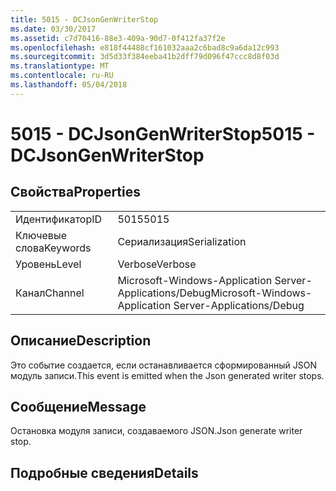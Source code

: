 ```yaml
---
title: 5015 - DCJsonGenWriterStop
ms.date: 03/30/2017
ms.assetid: c7d70416-88e3-409a-90d7-0f412fa37f2e
ms.openlocfilehash: e818f44488cf161032aaa2c6bad8c9a6da12c993
ms.sourcegitcommit: 3d5d33f384eeba41b2dff79d096f47ccc8d8f03d
ms.translationtype: MT
ms.contentlocale: ru-RU
ms.lasthandoff: 05/04/2018
---
```

# <a name="5015---dcjsongenwriterstop"></a><span data-ttu-id="5e9eb-102">5015 - DCJsonGenWriterStop</span><span class="sxs-lookup"><span data-stu-id="5e9eb-102">5015 - DCJsonGenWriterStop</span></span>
## <a name="properties"></a><span data-ttu-id="5e9eb-103">Свойства</span><span class="sxs-lookup"><span data-stu-id="5e9eb-103">Properties</span></span>  
  
|||  
|-|-|  
|<span data-ttu-id="5e9eb-104">Идентификатор</span><span class="sxs-lookup"><span data-stu-id="5e9eb-104">ID</span></span>|<span data-ttu-id="5e9eb-105">5015</span><span class="sxs-lookup"><span data-stu-id="5e9eb-105">5015</span></span>|  
|<span data-ttu-id="5e9eb-106">Ключевые слова</span><span class="sxs-lookup"><span data-stu-id="5e9eb-106">Keywords</span></span>|<span data-ttu-id="5e9eb-107">Сериализация</span><span class="sxs-lookup"><span data-stu-id="5e9eb-107">Serialization</span></span>|  
|<span data-ttu-id="5e9eb-108">Уровень</span><span class="sxs-lookup"><span data-stu-id="5e9eb-108">Level</span></span>|<span data-ttu-id="5e9eb-109">Verbose</span><span class="sxs-lookup"><span data-stu-id="5e9eb-109">Verbose</span></span>|  
|<span data-ttu-id="5e9eb-110">Канал</span><span class="sxs-lookup"><span data-stu-id="5e9eb-110">Channel</span></span>|<span data-ttu-id="5e9eb-111">Microsoft-Windows-Application Server-Applications/Debug</span><span class="sxs-lookup"><span data-stu-id="5e9eb-111">Microsoft-Windows-Application Server-Applications/Debug</span></span>|  
  
## <a name="description"></a><span data-ttu-id="5e9eb-112">Описание</span><span class="sxs-lookup"><span data-stu-id="5e9eb-112">Description</span></span>  
 <span data-ttu-id="5e9eb-113">Это событие создается, если останавливается сформированный JSON модуль записи.</span><span class="sxs-lookup"><span data-stu-id="5e9eb-113">This event is emitted when the Json generated writer stops.</span></span>  
  
## <a name="message"></a><span data-ttu-id="5e9eb-114">Сообщение</span><span class="sxs-lookup"><span data-stu-id="5e9eb-114">Message</span></span>  
 <span data-ttu-id="5e9eb-115">Остановка модуля записи, создаваемого JSON.</span><span class="sxs-lookup"><span data-stu-id="5e9eb-115">Json generate writer stop.</span></span>  
  
## <a name="details"></a><span data-ttu-id="5e9eb-116">Подробные сведения</span><span class="sxs-lookup"><span data-stu-id="5e9eb-116">Details</span></span>
